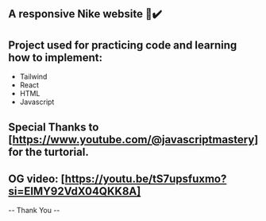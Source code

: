 ## A responsive Nike website 👟✔️
## Project used for practicing code and learning how to implement:
- Tailwind
- React
- HTML
- Javascript
## Special Thanks to [https://www.youtube.com/@javascriptmastery] for the turtorial.
## OG video: [https://youtu.be/tS7upsfuxmo?si=EIMY92VdX04QKK8A]
-- Thank You --
